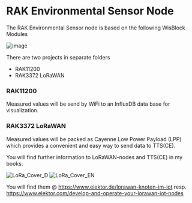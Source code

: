 # RAK Environmental Sensor Node

The RAK Environmental Sensor node is based on the following WisBlock Modules 

![image](https://user-images.githubusercontent.com/195788/214912909-54f4674b-fd85-48f9-b2c0-b7f01de0a821.png)

There are two projects in separate folders
- RAK11200
- RAK3372 LoRaWAN

### RAK11200
Measured values will be send by WiFi to an InfluxDB data base for visualization.

### RAK3372 LoRaWAN
Measured values will be packed as Cayenne Low Power Payload (LPP) which provides a convenient and easy way to send data to TTS(CE).

You will find further information to LoRaWAN-nodes and TTS(CE) in my books:

![LoRa_Cover_D](https://user-images.githubusercontent.com/195788/214926264-a648e74a-572d-487c-996b-6d29f237d446.png)
![LoRa_Cover_EN](https://user-images.githubusercontent.com/195788/214926215-85af6cda-57ce-466c-a75e-1afc3aebef99.png)

You will find them @  https://www.elektor.de/lorawan-knoten-im-iot resp. https://www.elektor.com/develop-and-operate-your-lorawan-iot-nodes

